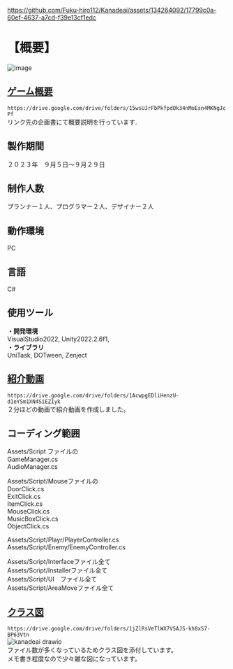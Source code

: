 https://github.com/Fuku-hiro112/Kanadeai/assets/134264092/17799c0a-60ef-4637-a7cd-f39e13cf1edc
# 【概要】  
![image](https://github.com/Fuku-hiro112/Kanadeai/assets/134264092/198ec2c2-92cc-418a-aae1-b22eb6fb3883)  
## [ゲーム概要](https://drive.google.com/drive/folders/15wsUJrFbPkfpdOk34nMoEsn4MKNgJcPf)    
  
`https://drive.google.com/drive/folders/15wsUJrFbPkfpdOk34nMoEsn4MKNgJcPf`  
リンク先の企画書にて概要説明を行っています.  
  
## 製作期間   
２０２３年　９月５日～９月２９日  
  
## 制作人数  
プランナー１人、プログラマー２人、デザイナー２人  
  
## 動作環境  
PC  
  
## 言語  
C#  
  
## 使用ツール    
**・開発環境**   
VisualStudio2022, Unity2022.2.6f1,  
**・ライブラリ**  
UniTask, DOTween, Zenject  
  
## [紹介動画](https://drive.google.com/drive/folders/1AcwpgEDliHenzU-d1eYSm1XN4SiEZIyk)   
  
`https://drive.google.com/drive/folders/1AcwpgEDliHenzU-d1eYSm1XN4SiEZIyk`  
２分ほどの動画で紹介動画を作成しました。  
  
## コーディング範囲  
Assets/Script ファイルの  
GameManager.cs  
AudioManager.cs  
  
Assets/Script/Mouseファイルの  
DoorClick.cs  
ExitClick.cs  
ItemClick.cs  
MouseClick.cs  
MusicBoxClick.cs  
ObjectClick.cs  
  
Assets/Script/Playr/PlayerController.cs  
Assets/Script/Enemy/EnemyController.cs  
  
Assets/Script/Interfaceファイル全て  
Assets/Script/Installerファイル全て  
Assets/Script/UI　ファイル全て  
Assets/Script/AreaMoveファイル全て   
  
## [クラス図](https://drive.google.com/drive/folders/1jZlRsVeTlWX7V5AJS-kh8xS7-BP63Vtn)  
`https://drive.google.com/drive/folders/1jZlRsVeTlWX7V5AJS-kh8xS7-BP63Vtn`  
![kanadeai drawio](https://github.com/Fuku-hiro112/Kanadeai/assets/134264092/c896dcbe-e767-466c-b1a6-32ac5d771d9b)  
ファイル数が多くなっているためクラス図を添付しています。  
メモ書き程度なので少々雑な図になっています。  
